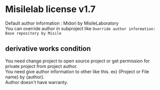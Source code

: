 # Misilelab license v1.7

Default author information : Midori by MisileLaboratory  
You can override author in subproject like `Override author information: Base repository by Misile`

## derivative works condition

You need change project to open source project or get permission for private project from project author.  
You need give author information to other like this. ex) {Project or File name} by {author}.  
Author doesn't have warranty.  
